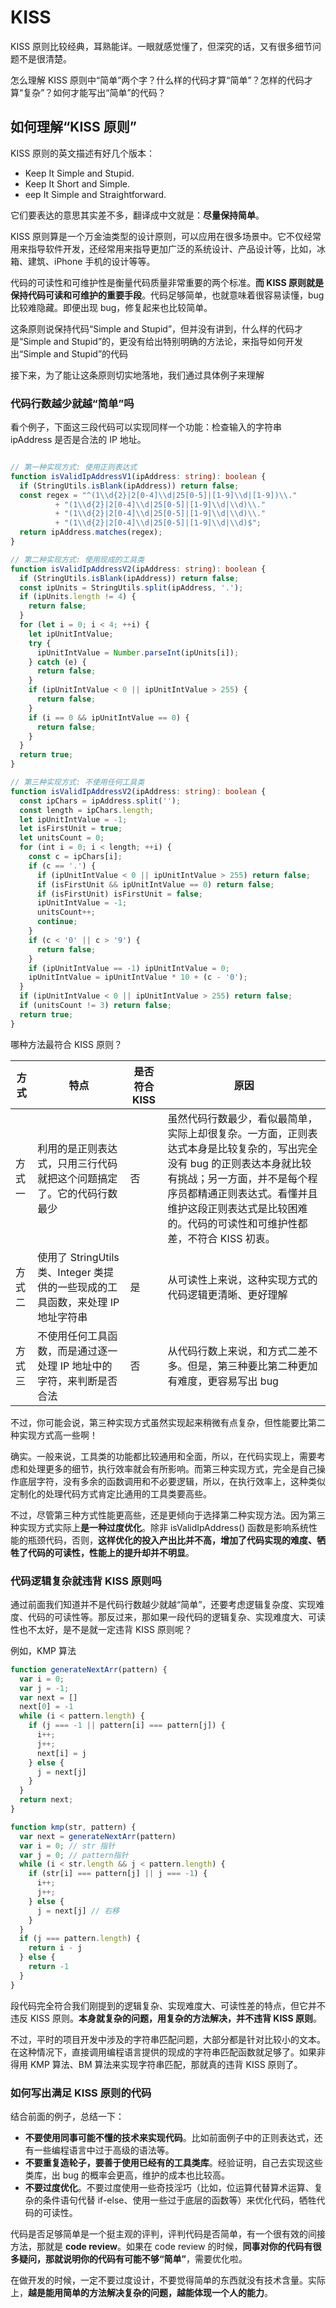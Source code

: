 # KISS

KISS 原则比较经典，耳熟能详。一眼就感觉懂了，但深究的话，又有很多细节问题不是很清楚。

怎么理解 KISS 原则中“简单”两个字？什么样的代码才算“简单”？怎样的代码才算“复杂”？如何才能写出“简单”的代码？

## 如何理解“KISS 原则”

KISS 原则的英文描述有好几个版本：

- Keep It Simple and Stupid.
- Keep It Short and Simple.
- eep It Simple and Straightforward.

它们要表达的意思其实差不多，翻译成中文就是：**尽量保持简单**。

KISS 原则算是一个万金油类型的设计原则，可以应用在很多场景中。它不仅经常用来指导软件开发，还经常用来指导更加广泛的系统设计、产品设计等，比如，冰箱、建筑、iPhone 手机的设计等等。

代码的可读性和可维护性是衡量代码质量非常重要的两个标准。**而 KISS 原则就是保持代码可读和可维护的重要手段**。代码足够简单，也就意味着很容易读懂，bug 比较难隐藏。即便出现 bug，修复起来也比较简单。

这条原则说保持代码“Simple and Stupid”，但并没有讲到，什么样的代码才是“Simple and Stupid”的，更没有给出特别明确的方法论，来指导如何开发出“Simple and Stupid”的代码

接下来，为了能让这条原则切实地落地，我们通过具体例子来理解

### 代码行数越少就越“简单”吗

看个例子，下面这三段代码可以实现同样一个功能：检查输入的字符串 ipAddress 是否是合法的 IP 地址。

```ts

// 第一种实现方式: 使用正则表达式
function isValidIpAddressV1(ipAddress: string): boolean {
  if (StringUtils.isBlank(ipAddress)) return false;
  const regex = "^(1\\d{2}|2[0-4]\\d|25[0-5]|[1-9]\\d|[1-9])\\."
          + "(1\\d{2}|2[0-4]\\d|25[0-5]|[1-9]\\d|\\d)\\."
          + "(1\\d{2}|2[0-4]\\d|25[0-5]|[1-9]\\d|\\d)\\."
          + "(1\\d{2}|2[0-4]\\d|25[0-5]|[1-9]\\d|\\d)$";
  return ipAddress.matches(regex);
}

// 第二种实现方式: 使用现成的工具类
function isValidIpAddressV2(ipAddress: string): boolean {
  if (StringUtils.isBlank(ipAddress)) return false;
  const ipUnits = StringUtils.split(ipAddress, '.');
  if (ipUnits.length != 4) {
    return false;
  }
  for (let i = 0; i < 4; ++i) {
    let ipUnitIntValue;
    try {
      ipUnitIntValue = Number.parseInt(ipUnits[i]);
    } catch (e) {
      return false;
    }
    if (ipUnitIntValue < 0 || ipUnitIntValue > 255) {
      return false;
    }
    if (i == 0 && ipUnitIntValue == 0) {
      return false;
    }
  }
  return true;
}

// 第三种实现方式: 不使用任何工具类
function isValidIpAddressV2(ipAddress: string): boolean {
  const ipChars = ipAddress.split('');
  const length = ipChars.length;
  let ipUnitIntValue = -1;
  let isFirstUnit = true;
  let unitsCount = 0;
  for (int i = 0; i < length; ++i) {
    const c = ipChars[i];
    if (c == '.') {
      if (ipUnitIntValue < 0 || ipUnitIntValue > 255) return false;
      if (isFirstUnit && ipUnitIntValue == 0) return false;
      if (isFirstUnit) isFirstUnit = false;
      ipUnitIntValue = -1;
      unitsCount++;
      continue;
    }
    if (c < '0' || c > '9') {
      return false;
    }
    if (ipUnitIntValue == -1) ipUnitIntValue = 0;
    ipUnitIntValue = ipUnitIntValue * 10 + (c - '0');
  }
  if (ipUnitIntValue < 0 || ipUnitIntValue > 255) return false;
  if (unitsCount != 3) return false;
  return true;
}
```

哪种方法最符合 KISS 原则？

方式 | 特点 | 是否符合 KISS | 原因
---------|---------|----------|---------
 方式一 | 利用的是正则表达式，只用三行代码就把这个问题搞定了。它的代码行数最少 | 否 | 虽然代码行数最少，看似最简单，实际上却很复杂。一方面，正则表达式本身是比较复杂的，写出完全没有 bug 的正则表达本身就比较有挑战；另一方面，并不是每个程序员都精通正则表达式。看懂并且维护这段正则表达式是比较困难的。代码的可读性和可维护性都差，不符合 KISS 初衷。
 方式二 | 使用了 StringUtils 类、Integer 类提供的一些现成的工具函数，来处理 IP 地址字符串 | 是 | 从可读性上来说，这种实现方式的代码逻辑更清晰、更好理解
 方式三 | 不使用任何工具函数，而是通过逐一处理 IP 地址中的字符，来判断是否合法 | 否 | 从代码行数上来说，和方式二差不多。但是，第三种要比第二种更加有难度，更容易写出 bug

不过，你可能会说，第三种实现方式虽然实现起来稍微有点复杂，但性能要比第二种实现方式高一些啊！

确实。一般来说，工具类的功能都比较通用和全面，所以，在代码实现上，需要考虑和处理更多的细节，执行效率就会有所影响。而第三种实现方式，完全是自己操作底层字符，没有多余的函数调用和不必要逻辑，所以，在执行效率上，这种类似定制化的处理代码方式肯定比通用的工具类要高些。

不过，尽管第三种方式性能更高些，还是更倾向于选择第二种实现方法。因为第三种实现方式实际上**是一种过度优化**。除非 isValidIpAddress() 函数是影响系统性能的瓶颈代码，否则，**这样优化的投入产出比并不高，增加了代码实现的难度、牺牲了代码的可读性，性能上的提升却并不明显**。

### 代码逻辑复杂就违背 KISS 原则吗

通过前面我们知道并不是代码行数越少就越“简单”，还要考虑逻辑复杂度、实现难度、代码的可读性等。那反过来，那如果一段代码的逻辑复杂、实现难度大、可读性也不太好，是不是就一定违背 KISS 原则呢？

例如，KMP 算法

```js
function generateNextArr(pattern) {
  var i = 0;
  var j = -1;
  var next = []
  next[0] = -1
  while (i < pattern.length) {
    if (j === -1 || pattern[i] === pattern[j]) {
      i++;
      j++;
      next[i] = j
    } else {
      j = next[j]
    }
  }
  return next;
}

function kmp(str, pattern) {
  var next = generateNextArr(pattern)
  var i = 0; // str 指针
  var j = 0; // pattern指针
  while (i < str.length && j < pattern.length) {
    if (str[i] === pattern[j] || j === -1) {
      i++;
      j++;
    } else {
      j = next[j] // 右移
    }
  }
  if (j === pattern.length) {
    return i - j
  } else {
    return -1
  }
}
```


段代码完全符合我们刚提到的逻辑复杂、实现难度大、可读性差的特点，但它并不违反 KISS 原则。**本身就复杂的问题，用复杂的方法解决，并不违背 KISS 原则**。

不过，平时的项目开发中涉及的字符串匹配问题，大部分都是针对比较小的文本。在这种情况下，直接调用编程语言提供的现成的字符串匹配函数就足够了。如果非得用 KMP 算法、BM 算法来实现字符串匹配，那就真的违背 KISS 原则了。

### 如何写出满足 KISS 原则的代码

结合前面的例子，总结一下：

- **不要使用同事可能不懂的技术来实现代码**。比如前面例子中的正则表达式，还有一些编程语言中过于高级的语法等。
- **不要重复造轮子，要善于使用已经有的工具类库**。经验证明，自己去实现这些类库，出 bug 的概率会更高，维护的成本也比较高。
- **不要过度优化**。不要过度使用一些奇技淫巧（比如，位运算代替算术运算、复杂的条件语句代替 if-else、使用一些过于底层的函数等）来优化代码，牺牲代码的可读性。

代码是否足够简单是一个挺主观的评判，评判代码是否简单，有一个很有效的间接方法，那就是 **code review**。如果在 code review 的时候，**同事对你的代码有很多疑问，那就说明你的代码有可能不够“简单”**，需要优化啦。

在做开发的时候，一定不要过度设计，不要觉得简单的东西就没有技术含量。实际上，**越是能用简单的方法解决复杂的问题，越能体现一个人的能力**。

